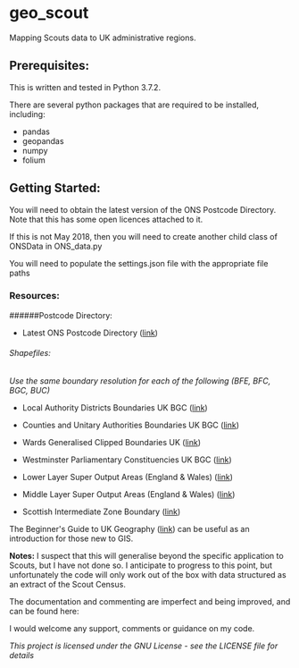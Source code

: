 # geo_scout
Mapping Scouts data to UK administrative regions.

## Prerequisites: ##
This is written and tested in Python 3.7.2.

There are several python packages that are required to be installed, including:
 * pandas
 * geopandas
 * numpy
 * folium

## Getting Started: ##
You will need to obtain the latest version of the ONS Postcode Directory. Note
that this has some open licences attached to it.

If this is not May 2018, then you will need to create another child class of
ONSData in ONS_data.py

You will need to populate the settings.json file with the appropriate file paths

### Resources: ###
######Postcode Directory:
 * Latest ONS Postcode Directory ([link](https://geoportal.statistics.gov.uk/search?collection=Dataset&sort=-modified&tags=ons%20postcode%20directory))

###### Shapefiles: ######
*Use the same boundary resolution for each of the following (BFE, BFC, BGC, BUC)* 
 * Local Authority Districts Boundaries UK BGC ([link](https://geoportal.statistics.gov.uk/search?collection=Dataset&sort=-modified&tags=bdy_lad))
 * Counties and Unitary Authorities Boundaries UK BGC ([link](https://geoportal.statistics.gov.uk/search?collection=Dataset&sort=-modified&tags=BDY_CTYUA))
 * Wards Generalised Clipped Boundaries UK ([link](https://geoportal.statistics.gov.uk/search?collection=Dataset&sort=-modified&tags=BDY_WD))
 * Westminster Parliamentary Constituencies UK BGC ([link](https://geoportal.statistics.gov.uk/search?collection=Dataset&sort=-modified&tags=BDY_PCON))
 

 * Lower Layer Super Output Areas (England & Wales) ([link](https://geoportal.statistics.gov.uk/search?collection=Dataset&sort=-modified&tags=BDY_LSOA%2CDEC_2011))
 * Middle Layer Super Output Areas (England & Wales) ([link](https://geoportal.statistics.gov.uk/search?collection=Dataset&sort=-modified&tags=BDY_MSOA))
 * Scottish Intermediate Zone Boundary ([link](https://data.gov.uk/dataset/133d4983-c57d-4ded-bc59-390c962ea280/intermediate-zone-boundaries-2011))

The Beginner's Guide to UK Geography ([link](https://geoportal.statistics.gov.uk/search?collection=Document&sort=name&tags=DOC_BGG)) can be useful as an introduction for those new to GIS.

**Notes:**
I suspect that this will generalise beyond the specific application to Scouts,
but I have not done so. I anticipate to progress to this point, but unfortunately
the code will only work out of the box with data structured as an extract of
the Scout Census.

The documentation and commenting are imperfect and being improved, and can be
found here: 

I would welcome any support, comments or guidance on my code.

*This project is licensed under the GNU License - see the LICENSE file for details*
